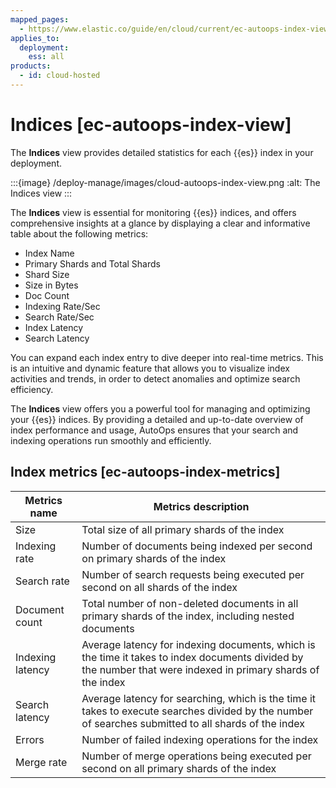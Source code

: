 ```yaml
---
mapped_pages:
  - https://www.elastic.co/guide/en/cloud/current/ec-autoops-index-view.html
applies_to:
  deployment:
    ess: all
products:
  - id: cloud-hosted
---
```


# Indices [ec-autoops-index-view]

The **Indices** view provides detailed statistics for each {{es}} index in your deployment.

:::{image} /deploy-manage/images/cloud-autoops-index-view.png
:alt: The Indices view
:::

The **Indices** view is essential for monitoring {{es}} indices, and offers comprehensive insights at a glance by displaying a clear and informative table about the following metrics:

* Index Name
* Primary Shards and Total Shards
* Shard Size
* Size in Bytes
* Doc Count
* Indexing Rate/Sec
* Search Rate/Sec
* Index Latency
* Search Latency

You can expand each index entry to dive deeper into real-time metrics. This is an intuitive and dynamic feature that allows you to visualize index activities and trends, in order to detect anomalies and optimize search efficiency.

The **Indices** view offers you a powerful tool for managing and optimizing your {{es}} indices. By providing a detailed and up-to-date overview of index performance and usage, AutoOps ensures that your search and indexing operations run smoothly and efficiently.


## Index metrics [ec-autoops-index-metrics]

| Metrics name | Metrics description |
| --- | --- |
| Size | Total size of all primary shards of the index |
| Indexing rate | Number of documents being indexed per second on primary shards of the index |
| Search rate | Number of search requests being executed per second on all shards of the index |
| Document count | Total number of non-deleted documents in all primary shards of the index, including nested documents |
| Indexing latency | Average latency for indexing documents, which is the time it takes to index documents divided by the number that were indexed in primary shards of the index |
| Search latency | Average latency for searching, which is the time it takes to execute searches divided by the number of searches submitted to all shards of the index |
| Errors | Number of failed indexing operations for the index |
| Merge rate | Number of merge operations being executed per second on all primary shards of the index |

